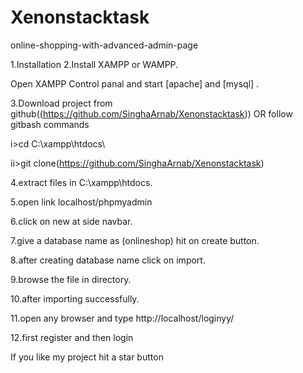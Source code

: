 # Xenonstacktask

online-shopping-with-advanced-admin-page

1.Installation
2.Install XAMPP or WAMPP.

Open XAMPP Control panal and start [apache] and [mysql] .

3.Download project from github((https://github.com/SinghaArnab/Xenonstacktask))
OR follow gitbash commands

i>cd C:\xampp\htdocs\

ii>git clone(https://github.com/SinghaArnab/Xenonstacktask)

4.extract files in C:\xampp\htdocs.

5.open link localhost/phpmyadmin

6.click on new at side navbar.

7.give a database name as (onlineshop) hit on create button.

8.after creating database name click on import.

9.browse the file in directory.

10.after importing successfully.

11.open any browser and type http://localhost/loginyy/

12.first register and then login


If you like my project hit a star button
